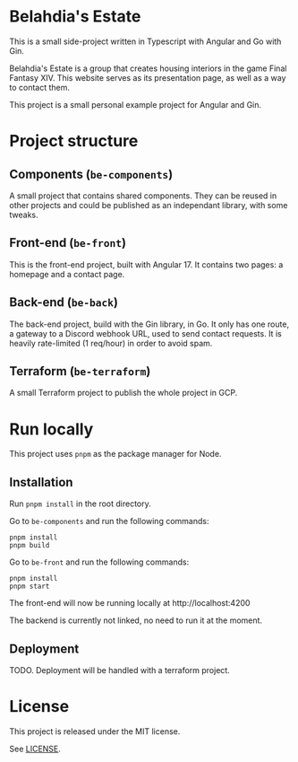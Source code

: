 # Belahdia's Estate

This is a small side-project written in Typescript with Angular and Go with Gin.

Belahdia's Estate is a group that creates housing interiors in the game Final Fantasy XIV. This website serves as its presentation page, as well as a way to contact them.

This project is a small personal example project for Angular and Gin.

# Project structure

## Components (`be-components`)

A small project that contains shared components. They can be reused in other projects and could be published as an independant library, with some tweaks.

## Front-end (`be-front`)

This is the front-end project, built with Angular 17. It contains two pages: a homepage and a contact page.

## Back-end (`be-back`)

The back-end project, build with the Gin library, in Go. It only has one route, a gateway to a Discord webhook URL, used to send contact requests. It is heavily rate-limited (1 req/hour) in order to avoid spam.

## Terraform (`be-terraform`)

A small Terraform project to publish the whole project in GCP.

# Run locally

This project uses `pnpm` as the package manager for Node.

## Installation

Run `pnpm install` in the root directory.

Go to `be-components` and run the following commands:

```
pnpm install
pnpm build
```

Go to `be-front` and run the following commands:

```
pnpm install
pnpm start
```

The front-end will now be running locally at http://localhost:4200

The backend is currently not linked, no need to run it at the moment.

## Deployment

TODO. Deployment will be handled with a terraform project.

# License

This project is released under the MIT license.

See [LICENSE](https://github.com/zodiia/simple-di/blob/main/LICENSE).
